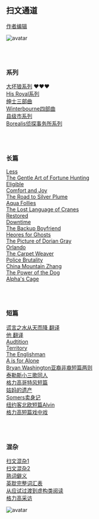 ## 扫文通道
[作者编辑](https://github.com/Boheme130/Fiction.git.io/edit/gh-pages/index.md)


![avatar](https://pro2-bar-s3-cdn-cf1.myportfolio.com/f60a1bb1208bdd41e01546cd1830c0b6/21e874c2-d687-4ac4-85ae-d8bbd31bc818_rwc_0x121x1124x880x1124.gif?h=35d4975c0773e2a2718784266b161133)

<br>
<br>

### 系列
[大坏狼系列](https://boheme130.github.io/BigBadWolf.git.io/) ❤️❤️❤️<br/>
[His Royal系列](https://boheme130.github.io/HisRoyaoSeries.git.io/) <br/>
[绅士三部曲](https://boheme130.github.io/GentlemenSeries.git.io/) <br>
[Winterbourne四部曲](https://boheme130.github.io/WinterbourneSeries.git.io/) <br>
[县级市系列](https://boheme130.github.io/HazardAndSomers.git.io/) <br>
[Borealis侦探事务所系列](https://boheme130.github.io/Borealis.git.io/) <br>



<br/>
<br/>

### 长篇
[Less](https://boheme130.github.io/Less.git.io/) <br>
[The Gentle Art of Fortune Hunting](https://boheme130.github.io/GentleArtOfFortuneHunting.git.io/) <br>
[Eligible](https://boheme130.github.io/Eligible.git.io/) <br>
[Comfort and Joy](https://boheme130.github.io/ComfortAndJoy.git.io/) <br>
[The Road to Silver Plume](https://boheme130.github.io/RoadToSilverPlume.git.io/) <br>
[Aqua Follies](https://boheme130.github.io/AquaFollies.git.io/) <br>
[The Lost Language of Cranes](https://boheme130.github.io/LostLanguageOfCranes.git.io/) <br>
[Restored](https://boheme130.github.io/Restored.git.io/) <br>
[Downtime](https://boheme130.github.io/Downtime.git.io/) <br>
[The Backup Boyfriend](https://boheme130.github.io/BackupBoyfriend/) <br>
[Heores for Ghosts](https://boheme130.github.io/HeroesForGhosts.git.io/) <br>
[The Picture of Dorian Gray](https://boheme130.github.io/PictureOfDorianGray/) <br>
[Orlando](https://boheme130.github.io/Orlando.git.io/) <br>
[The Carpet Weaver](https://boheme130.github.io/CarpetWeaver.git.io/) <br>
[Police Brutality](https://boheme130.github.io/PoliceBrutality.git.io/) <br>
[China Mountain Zhang](https://boheme130.github.io/ChinaMountainZhang.git.io/) <br>
[The Power of the Dog](https://boheme130.github.io/PowerOfDog.git.io/) <br>
[Alpha's Cage](https://boheme130.github.io/AlphasCage.git.io/) <br>



<br/>
<br/>

### 短篇
[谎言之水从天而降 翻译](https://boheme130.github.io/WaterFallsFromNowhere.git.io/) <br>
[他 翻译](https://boheme130.github.io/Him.git.io/) <br>
[Audtition](https://boheme130.github.io/Audition.git.io/) <br>
[Territory](https://boheme130.github.io/Territory.git.io/) <br>
[The Englishman](https://boheme130.github.io/TheEnglishman.git.io/) <br>
[A is for Alone](https://boheme130.github.io/AForAlone.git.io/) <br>
[Bryan Washington亚裔非裔短篇两则](https://boheme130.github.io/BryanWashington.git.io/) <br>
[泰勒斯小三歌同人](https://boheme130.github.io/YouBelongWithMe.git.io/) <br>
[格力高哥特风短篇](https://boheme130.github.io/WhenTheRoadRises.git.io/) <br>
[姑妈的遗产](https://boheme130.github.io/AuntAdelinesBequest.git.io/) <br>
[Somers卖身记](https://boheme130.github.io/SomersSold.git.io/) <br>
[纽约客北欧短篇Alvin](https://boheme130.github.io/Alvin.git.io/) <br>
[格力高短篇戏中戏](https://boheme130.github.io/ValentineSixBeats.git.io/) <br>




<br>
<br>

### 混杂
[扫文混杂1](https://boheme130.github.io/ReadingList2021Spring.git.io/) <br>
[扫文混杂2](https://boheme130.github.io/ReadingList2021Summer.git.io/) <br>
[熟词僻义](https://boheme130.github.io/VolcabularyWithDifferentMeanings.git.io/) <br>
[英耽完整词汇表](https://quizlet.com/Bohemian_/folders/fic/sets) <br>
[从应试过渡到虚构类阅读](https://boheme130.github.io/HowToRead.git.io/) <br>
[格力高采访](https://boheme130.github.io/GregoryAsheInterview.git.io/) <br>

![avatar](https://i.loli.net/2021/09/11/2hPlrzpGEYA4W3j.jpg)

<br>

